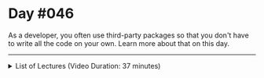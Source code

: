 # Day #046
As a developer, you often use third-party packages so that you don't have to write all the code on your own. Learn more about that on this day.

---

<details>
    <summary>List of Lectures (Video Duration: 37 minutes)</summary>
    <ul>
        <li>Adding A Parallax Effect Package</li>
        <li>Viewing Third-Party Source Code & Module Summary</li>
        <hr>
        <li>Module Introduction</li>
        <li>What is "The Backend" & Why Do We Need Server-side Code?</li>
        <li>Dynamic Websites vs Static Websites</li>
        <li>Frontend vs Backend vs Fullstack Development</li>
        <li>Choosing a Backend (Server-side) Programming Language</li>
        <li>Quiz 10 - Learning Check: Frontend vs Backend</li>
    </ul>
</details>